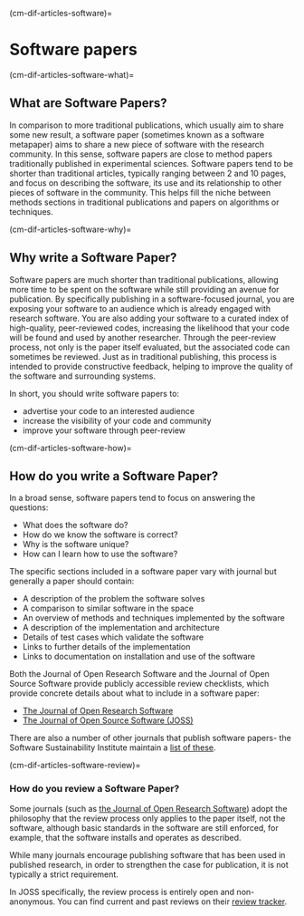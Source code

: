 (cm-dif-articles-software)=
# Software papers 

(cm-dif-articles-software-what)=
## What are Software Papers?

In comparison to more traditional publications, which usually aim to share some new result, a software paper (sometimes known as a software metapaper) aims to share a new piece of software with the research community. 
In this sense, software papers are close to method papers traditionally published in experimental sciences. 
Software papers tend to be shorter than traditional articles, typically ranging between 2 and 10 pages, and focus on describing the software, its use and its relationship to other pieces of software in the community. 
This helps fill the niche between methods sections in traditional publications and papers on algorithms or techniques.

(cm-dif-articles-software-why)=
## Why write a Software Paper?

Software papers are much shorter than traditional publications, allowing more time to be spent on the software while still providing an avenue for publication. 
By specifically publishing in a software-focused journal, you are exposing your software to an audience which is already engaged with research software. 
You are also adding your software to a curated index of high-quality, peer-reviewed codes, increasing the likelihood that your code will be found and used by another researcher. 
Through the peer-review process, not only is the paper itself evaluated, but the associated code can sometimes be reviewed. 
Just as in traditional publishing, this process is intended to provide constructive feedback, helping to improve the quality of the software and surrounding systems. 

In short, you should write software papers to:

- advertise your code to an interested audience
- increase the visibility of your code and community
- improve your software through peer-review

(cm-dif-articles-software-how)=
## How do you write a Software Paper?

In a broad sense, software papers tend to focus on answering the questions:

- What does the software do?
- How do we know the software is correct?
- Why is the software unique?
- How can I learn how to use the software?

The specific sections included in a software paper vary with journal but generally a paper should contain:

- A description of the problem the software solves
- A comparison to similar software in the space
- An overview of methods and techniques implemented by the software
- A description of the implementation and architecture
- Details of test cases which validate the software
- Links to further details of the implementation
- Links to documentation on installation and use of the software

Both the Journal of Open Research Software and the Journal of Open Source Software provide publicly accessible review checklists, which provide concrete details about what to include in a software paper:

- [The Journal of Open Research Software](https://openresearchsoftware.metajnl.com/about/editorialPolicies/#peerReviewProcess)
- [The Journal of Open Source Software (JOSS)](https://joss.readthedocs.io/en/latest/review_checklist.html)

There are also a number of other journals that publish software papers- the Software Sustainability Institute maintain a [list of these](https://www.software.ac.uk/which-journals-should-i-publish-my-software).

(cm-dif-articles-software-review)=
### How do you review a Software Paper?

Some journals (such as [the Journal of Open Research Software](https://openresearchsoftware.metajnl.com)) adopt the philosophy that the review process only applies to the paper itself, not the software, although basic standards in the software are still enforced, for example, that the software installs and operates as described. 

While many journals encourage publishing software that has been used in published research, in order to strengthen the case for publication, it is not typically a strict requirement. 

In JOSS specifically, the review process is entirely open and non-anonymous. 
You can find current and past reviews on their [review tracker](https://github.com/openjournals/joss-reviews/issues).
